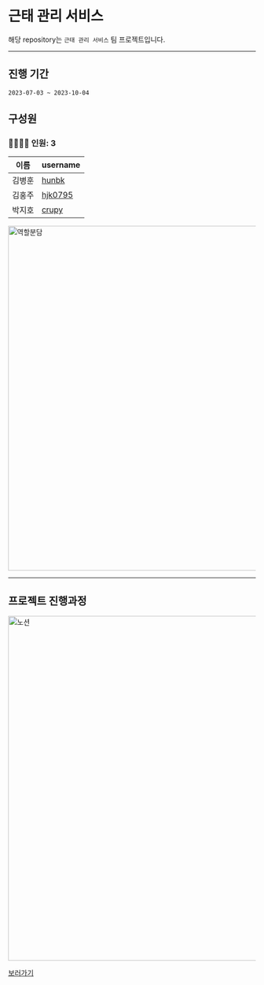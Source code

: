 # 근태 관리 서비스

해당 repository는 `근태 관리 서비스` 팀 프로젝트입니다.   

---

## 진행 기간
```
2023-07-03 ~ 2023-10-04
```

## 구성원
### 👨‍👩‍👧‍👦 인원: 3
|이름|username|
|---|---|
| 김병훈 | [hunbk](https://github.com/hunbk) |
| 김홍주 | [hjk0795](https://github.com/hjk0795) |
| 박지호 | [crupy](https://github.com/crupy) |

<img width="700" alt="역할분담" src="https://github.com/BvrPark/PJT/assets/84119178/4b0726da-6750-47a4-8a7b-7705c752d091">

---

## 프로젝트 진행과정
<img width="700" alt="노션" src="https://github.com/crupy/AlgorithmCode/assets/84119178/6539619e-befd-4d65-8e01-8f67808355a2">

[보러가기](https://tricky-rudbeckia-b67.notion.site/6-75193b244a6d47799d7131be9cd63c5d)


